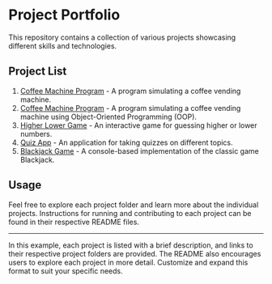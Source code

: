 # Project Portfolio

This repository contains a collection of various projects showcasing different skills and technologies.

## Project List

1. [Coffee Machine Program](./coffee-machine) - A program simulating a coffee vending machine.
2. [Coffee Machine Program](./coffee-machine-using-OOPs) - A program simulating a coffee vending machine using Object-Oriented Programming (OOP).
3. [Higher Lower Game](./higher-lower-game) - An interactive game for guessing higher or lower numbers.
4. [Quiz App](./quiz-app) - An application for taking quizzes on different topics.
5. [Blackjack Game](./blackjack-game) - A console-based implementation of the classic game Blackjack.

## Usage

Feel free to explore each project folder and learn more about the individual projects. Instructions for running and contributing to each project can be found in their respective README files.

---

In this example, each project is listed with a brief description, and links to their respective project folders are provided. The README also encourages users to explore each project in more detail. Customize and expand this format to suit your specific needs.
